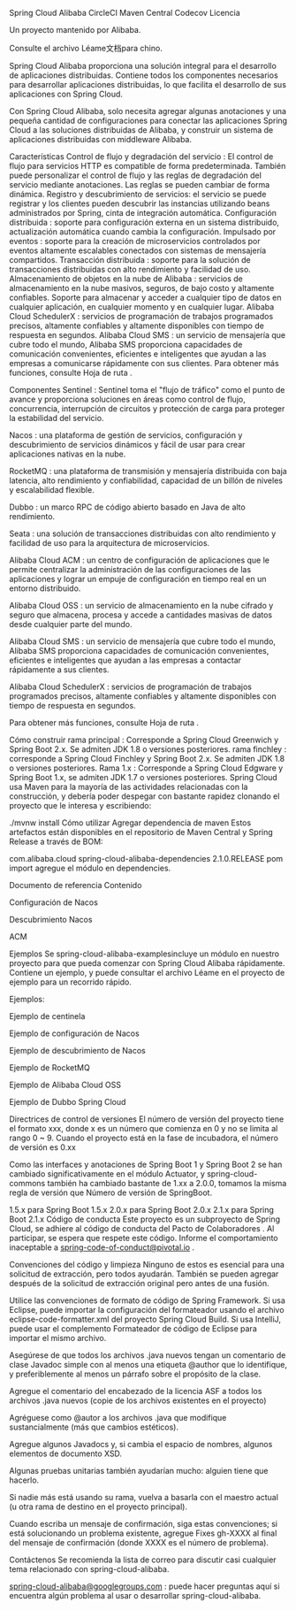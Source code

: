 Spring Cloud Alibaba
CircleCI Maven Central Codecov Licencia

Un proyecto mantenido por Alibaba.

Consulte el archivo Léame文档para chino.

Spring Cloud Alibaba proporciona una solución integral para el desarrollo de aplicaciones distribuidas. Contiene todos los componentes necesarios para desarrollar aplicaciones distribuidas, lo que facilita el desarrollo de sus aplicaciones con Spring Cloud.

Con Spring Cloud Alibaba, solo necesita agregar algunas anotaciones y una pequeña cantidad de configuraciones para conectar las aplicaciones Spring Cloud a las soluciones distribuidas de Alibaba, y construir un sistema de aplicaciones distribuidas con middleware Alibaba.

Características
Control de flujo y degradación del servicio : El control de flujo para servicios HTTP es compatible de forma predeterminada. También puede personalizar el control de flujo y las reglas de degradación del servicio mediante anotaciones. Las reglas se pueden cambiar de forma dinámica.
Registro y descubrimiento de servicios: el servicio se puede registrar y los clientes pueden descubrir las instancias utilizando beans administrados por Spring, cinta de integración automática.
Configuración distribuida : soporte para configuración externa en un sistema distribuido, actualización automática cuando cambia la configuración.
Impulsado por eventos : soporte para la creación de microservicios controlados por eventos altamente escalables conectados con sistemas de mensajería compartidos.
Transacción distribuida : soporte para la solución de transacciones distribuidas con alto rendimiento y facilidad de uso.
Almacenamiento de objetos en la nube de Alibaba : servicios de almacenamiento en la nube masivos, seguros, de bajo costo y altamente confiables. Soporte para almacenar y acceder a cualquier tipo de datos en cualquier aplicación, en cualquier momento y en cualquier lugar.
Alibaba Cloud SchedulerX : servicios de programación de trabajos programados precisos, altamente confiables y altamente disponibles con tiempo de respuesta en segundos.
Alibaba Cloud SMS : un servicio de mensajería que cubre todo el mundo, Alibaba SMS proporciona capacidades de comunicación convenientes, eficientes e inteligentes que ayudan a las empresas a comunicarse rápidamente con sus clientes.
Para obtener más funciones, consulte Hoja de ruta .

Componentes
Sentinel : Sentinel toma el "flujo de tráfico" como el punto de avance y proporciona soluciones en áreas como control de flujo, concurrencia, interrupción de circuitos y protección de carga para proteger la estabilidad del servicio.

Nacos : una plataforma de gestión de servicios, configuración y descubrimiento de servicios dinámicos y fácil de usar para crear aplicaciones nativas en la nube.

RocketMQ : una plataforma de transmisión y mensajería distribuida con baja latencia, alto rendimiento y confiabilidad, capacidad de un billón de niveles y escalabilidad flexible.

Dubbo : un marco RPC de código abierto basado en Java de alto rendimiento.

Seata : una solución de transacciones distribuidas con alto rendimiento y facilidad de uso para la arquitectura de microservicios.

Alibaba Cloud ACM : un centro de configuración de aplicaciones que le permite centralizar la administración de las configuraciones de las aplicaciones y lograr un empuje de configuración en tiempo real en un entorno distribuido.

Alibaba Cloud OSS : un servicio de almacenamiento en la nube cifrado y seguro que almacena, procesa y accede a cantidades masivas de datos desde cualquier parte del mundo.

Alibaba Cloud SMS : un servicio de mensajería que cubre todo el mundo, Alibaba SMS proporciona capacidades de comunicación convenientes, eficientes e inteligentes que ayudan a las empresas a contactar rápidamente a sus clientes.

Alibaba Cloud SchedulerX : servicios de programación de trabajos programados precisos, altamente confiables y altamente disponibles con tiempo de respuesta en segundos.

Para obtener más funciones, consulte Hoja de ruta .

Cómo construir
rama principal : Corresponde a Spring Cloud Greenwich y Spring Boot 2.x. Se admiten JDK 1.8 o versiones posteriores.
rama finchley : corresponde a Spring Cloud Finchley y Spring Boot 2.x. Se admiten JDK 1.8 o versiones posteriores.
Rama 1.x : Corresponde a Spring Cloud Edgware y Spring Boot 1.x, se admiten JDK 1.7 o versiones posteriores.
Spring Cloud usa Maven para la mayoría de las actividades relacionadas con la construcción, y debería poder despegar con bastante rapidez clonando el proyecto que le interesa y escribiendo:

./mvnw install
Cómo utilizar
Agregar dependencia de maven
Estos artefactos están disponibles en el repositorio de Maven Central y Spring Release a través de BOM:

<dependencyManagement>
    <dependencies>
        <dependency>
            <groupId>com.alibaba.cloud</groupId>
            <artifactId>spring-cloud-alibaba-dependencies</artifactId>
            <version>2.1.0.RELEASE</version>
            <type>pom</type>
            <scope>import</scope>
        </dependency>
    </dependencies>
</dependencyManagement>
agregue el módulo en dependencies.

Documento de referencia
Contenido

Configuración de Nacos

Descubrimiento Nacos

ACM

Ejemplos
Se spring-cloud-alibaba-examplesincluye un módulo en nuestro proyecto para que pueda comenzar con Spring Cloud Alibaba rápidamente. Contiene un ejemplo, y puede consultar el archivo Léame en el proyecto de ejemplo para un recorrido rápido.

Ejemplos:

Ejemplo de centinela

Ejemplo de configuración de Nacos

Ejemplo de descubrimiento de Nacos

Ejemplo de RocketMQ

Ejemplo de Alibaba Cloud OSS

Ejemplo de Dubbo Spring Cloud

Directrices de control de versiones
El número de versión del proyecto tiene el formato xxx, donde x es un número que comienza en 0 y no se limita al rango 0 ~ 9. Cuando el proyecto está en la fase de incubadora, el número de versión es 0.xx

Como las interfaces y anotaciones de Spring Boot 1 y Spring Boot 2 se han cambiado significativamente en el módulo Actuator, y spring-cloud-commons también ha cambiado bastante de 1.xx a 2.0.0, tomamos la misma regla de versión que Número de versión de SpringBoot.

1.5.x para Spring Boot 1.5.x
2.0.x para Spring Boot 2.0.x
2.1.x para Spring Boot 2.1.x
Código de conducta
Este proyecto es un subproyecto de Spring Cloud, se adhiere al código de conducta del Pacto de Colaboradores . Al participar, se espera que respete este código. Informe el comportamiento inaceptable a spring-code-of-conduct@pivotal.io .

Convenciones del código y limpieza
Ninguno de estos es esencial para una solicitud de extracción, pero todos ayudarán. También se pueden agregar después de la solicitud de extracción original pero antes de una fusión.

Utilice las convenciones de formato de código de Spring Framework. Si usa Eclipse, puede importar la configuración del formateador usando el archivo eclipse-code-formatter.xml del proyecto Spring Cloud Build. Si usa IntelliJ, puede usar el complemento Formateador de código de Eclipse para importar el mismo archivo.

Asegúrese de que todos los archivos .java nuevos tengan un comentario de clase Javadoc simple con al menos una etiqueta @author que lo identifique, y preferiblemente al menos un párrafo sobre el propósito de la clase.

Agregue el comentario del encabezado de la licencia ASF a todos los archivos .java nuevos (copie de los archivos existentes en el proyecto)

Agréguese como @autor a los archivos .java que modifique sustancialmente (más que cambios estéticos).

Agregue algunos Javadocs y, si cambia el espacio de nombres, algunos elementos de documento XSD.

Algunas pruebas unitarias también ayudarían mucho: alguien tiene que hacerlo.

Si nadie más está usando su rama, vuelva a basarla con el maestro actual (u otra rama de destino en el proyecto principal).

Cuando escriba un mensaje de confirmación, siga estas convenciones; si está solucionando un problema existente, agregue Fixes gh-XXXX al final del mensaje de confirmación (donde XXXX es el número de problema).

Contáctenos
Se recomienda la lista de correo para discutir casi cualquier tema relacionado con spring-cloud-alibaba.

spring-cloud-alibaba@googlegroups.com : puede hacer preguntas aquí si encuentra algún problema al usar o desarrollar spring-cloud-alibaba.

